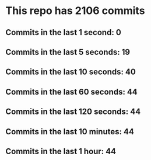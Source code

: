 # This repo has 2106 commits

## Commits in the last 1 second: 0
## Commits in the last 5 seconds: 19
## Commits in the last 10 seconds: 40
## Commits in the last 60 seconds: 44
## Commits in the last 120 seconds: 44
## Commits in the last 10 minutes: 44
## Commits in the last 1 hour: 44
